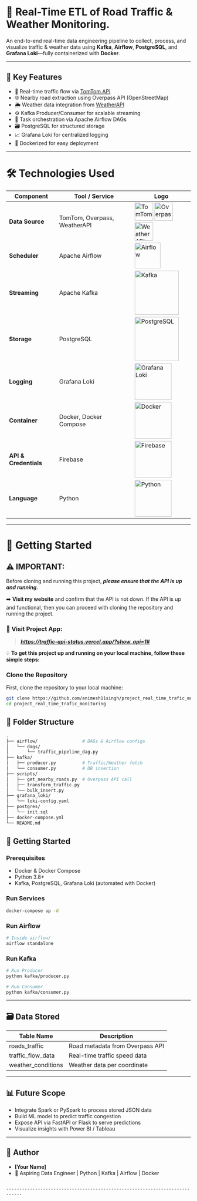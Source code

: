 # 🚦 Real-Time  ETL of Road Traffic & Weather Monitoring.

An end-to-end real-time data engineering pipeline to collect, process, and visualize traffic & weather data using **Kafka**, **Airflow**, **PostgreSQL**, and **Grafana Loki**—fully containerized with **Docker**.

---

## 📌 Key Features

- 🔄 Real-time traffic flow via [TomTom API](https://developer.tomtom.com/)
- 🌐 Nearby road extraction using Overpass API (OpenStreetMap)
- 🌦️ Weather data integration from [WeatherAPI](https://www.weatherapi.com/)
- ⚙️ Kafka Producer/Consumer for scalable streaming
- 📅 Task orchestration via Apache Airflow DAGs
- 🗃️ PostgreSQL for structured storage
- 📈 Grafana Loki for centralized logging
- 🐳 Dockerized for easy deployment

---
# 🛠️ Technologies Used

| Component      | Tool / Service        | Logo                              |
|----------------|-----------------------|-----------------------------------|
| **Data Source** | TomTom, Overpass, WeatherAPI | <img src="https://upload.wikimedia.org/wikipedia/commons/c/c1/Tomtom_logo.jpg" alt="TomTom" width="50"/> <img src="https://upload.wikimedia.org/wikipedia/commons/thumb/b/b0/Openstreetmap_logo.svg/225px-Openstreetmap_logo.svg.png" alt="Overpass" width="50"/> <img src="https://openweathermap.org/themes/openweathermap/assets/img/logo_white_cropped.png" alt="WeatherAPI" width="50"/> |
| **Scheduler**  | Apache Airflow         | <img src="https://icon.icepanel.io/Technology/svg/Apache-Airflow.svg" alt="Airflow" width="70"/> |
| **Streaming**  | Apache Kafka           | <img src="https://irisidea.com/wp-content/uploads/2024/04/kafka-implementation-experience--450x231.png" alt="Kafka" width="120"/> |
| **Storage**    | PostgreSQL             | <img src="https://www.logo.wine/a/logo/PostgreSQL/PostgreSQL-Logo.wine.svg" alt="PostgreSQL" width="120"/> |
| **Logging**    | Grafana Loki           | <img src="https://upload.wikimedia.org/wikipedia/commons/thumb/a/a1/Grafana_logo.svg/2005px-Grafana_logo.svg.png" alt="Grafana Loki" width="100"/> |
| **Container**  | Docker, Docker Compose | <img src="https://cdn4.iconfinder.com/data/icons/logos-and-brands/512/97_Docker_logo_logos-1024.png" alt="Docker" width="100"/>|
| **API & Credentials**   | Firebase               | <img src="https://encrypted-tbn0.gstatic.com/images?q=tbn:ANd9GcTxQktpK3Jy3GkxXutGPzl8R3OBCNMxfFWP5A&s" alt="Firebase" width="100"/>|
| **Language**   | Python                 | <img src="https://s3.dualstack.us-east-2.amazonaws.com/pythondotorg-assets/media/community/logos/python-logo-only.png" alt="Python" width="100"/>|

---

# 🚀 Getting Started

## ⚠️ IMPORTANT:

Before cloning and running this project, **_please ensure that the API is up and running_**. 

➡️ **Visit my website** and confirm that the API is not down. If the API is up and functional, then you can proceed with cloning the repository and running the project.

### 🔗 **Visit Project App**:  
> _**https://traffic-api-status.vercel.app/?show_api=1#**_

💡 **To get this project up and running on your local machine, follow these simple steps:**



###  Clone the Repository

First, clone the repository to your local machine:

```bash
git clone https://github.com/animesh11singh/project_real_time_trafic_monitoring.git
cd project_real_time_trafic_monitoring
```



## 📂 Folder Structure

```bash
.
├── airflow/                 # DAGs & Airflow configs
│   └── dags/
│       └── traffic_pipeline_dag.py
├── kafka/
│   ├── producer.py          # Traffic/Weather fetch
│   └── consumer.py          # DB insertion
├── scripts/
│   ├── get_nearby_roads.py  # Overpass API call
│   ├── transform_traffic.py
│   └── bulk_insert.py
├── grafana_loki/
│   └── loki-config.yaml
├── postgres/
│   └── init.sql
├── docker-compose.yml
└── README.md

```




## 🚀 Getting Started

### Prerequisites

- Docker & Docker Compose
- Python 3.8+
- Kafka, PostgreSQL, Grafana Loki (automated with Docker)

### Run Services

```bash
docker-compose up -d
```

### Run Airflow

```bash
# Inside airflow/
airflow standalone
```

### Run Kafka

```bash
# Run Producer
python kafka/producer.py

# Run Consumer
python kafka/consumer.py
```

---

## 🗃️ Data Stored

| Table Name       | Description                      |
|------------------|----------------------------------|
| roads_traffic     | Road metadata from Overpass API |
| traffic_flow_data | Real-time traffic speed data    |
| weather_conditions| Weather data per coordinate     |

---

## 📊 Future Scope

- Integrate Spark or PySpark to process stored JSON data
- Build ML model to predict traffic congestion
- Expose API via FastAPI or Flask to serve predictions
- Visualize insights with Power BI / Tableau

---

## 👤 Author

- **[Your Name]**
- 💼 Aspiring Data Engineer | Python | Kafka | Airflow | Docker
```

----------------------------------------------------------------------------
